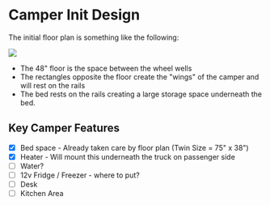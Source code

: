 # Camper Init Design

The initial floor plan is something like the following:

![](./floor.svg)

* The 48" floor is the space between the wheel wells
* The rectangles opposite  the floor create the "wings" of the camper and will rest on the rails
* The bed rests on the rails creating a large storage space underneath the bed.

## Key Camper Features

* [X] Bed space - Already taken care by floor plan (Twin Size = 75" x 38")
* [X] Heater - Will mount this underneath the truck on passenger side 
* [ ] Water?
* [ ] 12v Fridge / Freezer - where to put?
* [ ] Desk
* [ ] Kitchen Area
